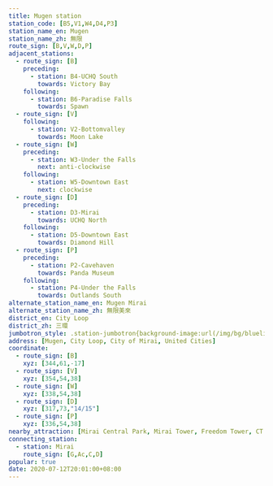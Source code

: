 ```yaml
---
title: Mugen station
station_code: [B5,V1,W4,D4,P3]
station_name_en: Mugen
station_name_zh: 無限
route_sign: [B,V,W,D,P]
adjacent_stations:
  - route_sign: [B]
    preceding:
      - station: B4-UCHQ South
        towards: Victory Bay
    following:
      - station: B6-Paradise Falls
        towards: Spawn
  - route_sign: [V]
    following:
      - station: V2-Bottomvalley
        towards: Moon Lake
  - route_sign: [W]
    preceding:
      - station: W3-Under the Falls
        next: anti-clockwise
    following:
      - station: W5-Downtown East
        next: clockwise
  - route_sign: [D]
    preceding:
      - station: D3-Mirai
        towards: UCHQ North
    following:
      - station: D5-Downtown East
        towards: Diamond Hill
  - route_sign: [P]
    preceding:
      - station: P2-Cavehaven
        towards: Panda Museum
    following:
      - station: P4-Under the Falls
        towards: Outlands South
alternate_station_name_en: Mugen Mirai
alternate_station_name_zh: 無限美來
district_en: City Loop
district_zh: 三環
jumbotron_style: .station-jumbotron{background-image:url(/img/bg/blueline.png),url(/img/bg/victoryline.png),url(/img/bg/waterfallline.png),url(/img/bg/diamondline.png),url(/img/bg/pandaexpress.png);background-repeat:no-repeat;background-size:100% 10px,50% 10px,100% 10px,100% 10px;background-position:0 70px,right 100px,0 130px,0 160px,0 190px}
address: [Mugen, City Loop, City of Mirai, United Cities]
coordinate:
  - route_sign: [B]
    xyz: [344,61,-17]
  - route_sign: [V]
    xyz: [354,54,38]
  - route_sign: [W]
    xyz: [338,54,38]
  - route_sign: [D]
    xyz: [317,73,"14/15"]
  - route_sign: [P]
    xyz: [336,54,38]
nearby_attraction: [Mirai Central Park, Mirai Tower, Freedom Tower, CT Centre, Three Storey Pagoda, Paradise Tower, Central Clock Tower]
connecting_station:
  - station: Mirai
    route_sign: [G,Ac,C,D]
popular: true
date: 2020-07-12T20:01:00+08:00
---
```



